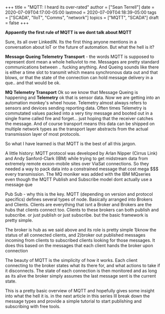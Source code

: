 +++
title = "MQTT: I heard its over-rated"
author = ["Sean Terrell"]
date = 2020-07-09T04:17:00-05:00
lastmod = 2020-07-09T04:18:39-05:00
tags = ["SCADA", "IIoT", "Comms", "network"]
topics = ["MQTT", "SCADA"]
draft = false
+++

**Appaently the first rule of MQTT is we dont talk about MQTT**

Sure, its all over LinkedIN. Its the first thing anyone mentions in a conversation about IoT or the future of automation. But what the hell is it?

**Message Queing Telemetry Transport** - the words MQTT is supposed to represent dont mean a whole helluvlot to me. Messages are pretty standard communications between .. fucking anything. And Queing sounds like there is either a time slot to transmit which means synchronous data out and that blows, or that the state of the connection can hold message delivery in a que.. and that would be ok.

**MQ Telemetry Transport** Ok so we know that Message Queing is happening and **Telemetry** ok that is sensor data. Now we are getting into an automation monkey's wheel house. Telemetry almost always refers to sensors and devices sending reporting data. Often times Telemetry is commutated values packed into a very tiny message and booted out in a single frame called fire and forget... just hoping that the receiver catches the message. And of course transport means this data can be shipped on multiple network types as the transport layer abstracts from the actual transmission layer of most protocols.

So what I have learned is that MQTT is the best of all this jargon.

A little history: MQTT protocol was developed by Arlan Nipper (Cirrus Link) and Andy Sanford-Clark (IBM) while trying to get midstream data from extremely remote exxon-mobile sites over ViaSat connections. So they needed a way to pack data into a constrained message that cost mega $$$ every transmission. The MQ moniker was added with the IBM MQseries even though the MQTT Publish and Subscribe model dont actually use a message que

Pub Sub - why this is the key. MQTT (depending on version and protocol specifics) defines several types of node. Basically arranged into Brokers and Clients. Clients are everything that isnt a Broker and Brokers are the hubs that clients connect too. Clients to these brokers can both publish and subscribe. or just publish or just subscribe. but the basic framework is pretty simple.

The broker is hub as we said above and its role is pretty simple 1)know the status of all connected clients, and 2)broker out published messages incoming from clients to subscribed clients looking for those messages. It does this based on the messages that each client hands the broker upon connection

The beauty of MQTT is the simplicity of how it works. Each client connecting to the broker states what its there for, and what actions to take if it disconnects. The state of each connection is then monitored and as long as its alive the broker simply assumes the last message sent is the current state.

This is a pretty basic overview of MQTT and hopefully gives some insight into what the hell it is. in the next article in this series Ill break down the message types and provide a simple tutorial to start publishing and subscribing with free tools.
